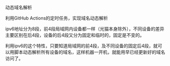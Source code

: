 动态域名解析

利用GitHub Actions的定时任务，实现域名动态解析

ipv6地址分为8段，前4段局域网内设备都一样（光猫本身除外），不同设备的差异主要区别在后4段，设备的后4段又分为固定和临时的，固定是不变的。

利用ipv6的这个特性，只要知道局域网的前4段，及不同设备的固定后4段，就可以用脚本动态解析所有设备的域名，这样机器一开机，就能用早已经更新好的域名访问了。
